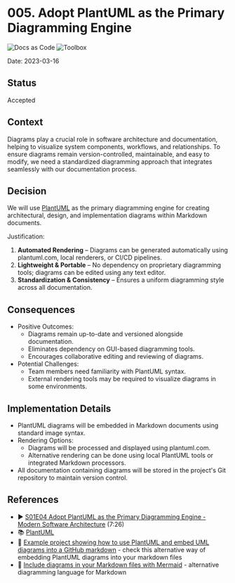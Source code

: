 # 005. Adopt PlantUML as the Primary Diagramming Engine
![Docs as Code](https://img.shields.io/badge/Docs_as_Code-blue)
![Toolbox](https://img.shields.io/badge/Toolbox-brown)

Date: 2023-03-16

## Status

Accepted

## Context

Diagrams play a crucial role in software architecture and documentation, helping to visualize system components, workflows, and relationships.
To ensure diagrams remain version-controlled, maintainable, and easy to modify, we need a standardized diagramming approach that integrates seamlessly with our documentation process.

## Decision

We will use [PlantUML](https://plantuml.com/) as the primary diagramming engine for creating architectural, design, and implementation diagrams within Markdown documents.

Justification:
1. **Automated Rendering** – Diagrams can be generated automatically using plantuml.com, local renderers, or CI/CD pipelines.
2. **Lightweight & Portable** – No dependency on proprietary diagramming tools; diagrams can be edited using any text editor.
3. **Standardization & Consistency** – Ensures a uniform diagramming style across all documentation.

## Consequences

* Positive Outcomes:
  * Diagrams remain up-to-date and versioned alongside documentation.
  * Eliminates dependency on GUI-based diagramming tools.
  * Encourages collaborative editing and reviewing of diagrams.
* Potential Challenges:
  * Team members need familiarity with PlantUML syntax.
  * External rendering tools may be required to visualize diagrams in some environments.

## Implementation Details

* PlantUML diagrams will be embedded in Markdown documents using standard image syntax.
* Rendering Options:
  * Diagrams will be processed and displayed using plantuml.com.
  * Alternative rendering can be done using local PlantUML tools or integrated Markdown processors.
* All documentation containing diagrams will be stored in the project's Git repository to maintain version control.

## References

* ▶️ [S01E04 Adopt PlantUML as the Primary Diagramming Engine - Modern Software Architecture](https://youtu.be/x99410rf_nE) (7:26)
* 📚 [PlantUML](https://plantuml.com/)
* 📖 [Example project showing how to use PlantUML and embed UML diagrams into a GitHub markdown](https://github.com/jonashackt/plantuml-markdown/blob/master/README.md) - check this alternative way of embedding PlantUML diagrams into your markdown files
* 📖 [Include diagrams in your Markdown files with Mermaid](https://github.blog/developer-skills/github/include-diagrams-markdown-files-mermaid/) - alternative diagramming language for Markdown